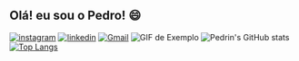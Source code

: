 ## Olá! eu sou o Pedro! 😄

[![instagram](https://img.shields.io/badge/Instagram-E4405F?style=for-the-badge&logo=instagram&logoColor=white)](https://www.instagram.com/pedrooo.png/) [![linkedin](https://img.shields.io/badge/LinkedIn-0077B5?style=for-the-badge&logo=linkedin&logoColor=)](https://www.linkedin.com/in/pedro-h-mendes-919b51181/) [![Gmail](https://img.shields.io/badge/Gmail-D14836?style=for-the-badge&logo=gmail&logoColor=white)](mailto:pedrohm441@gmail.com)
![GIF de Exemplo](https://media.giphy.com/media/MNmyTin5qt5LSXirxd/giphy.gif)
![Pedrin's GitHub stats](https://github-readme-stats.vercel.app/api?username=PedrinHM&show_icons=true&theme=vision-friendly-dark) 
[![Top Langs](https://github-readme-stats.vercel.app/api/top-langs/?username=PedrinHM&langs_count=8&theme=vision-friendly-dark)](https://github.com/PedrinHM/github-readme-stats)

